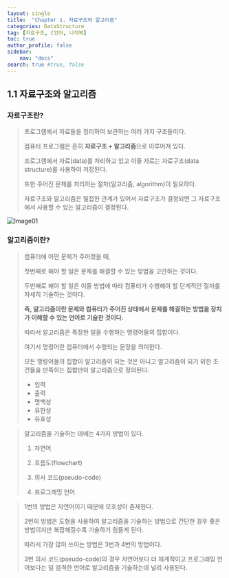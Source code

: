 ```yaml
---
layout: single
title:  "Chapter 1. 자료구조와 알고리즘"
categories: DataStructure
tag: [자료구조, C언어, 나작복]
toc: true
author_profile: false
sidebar:
    nav: "docs"
search: true #true, false
---
```


## 1.1 자료구조와 알고리즘



### 자료구조란?

> 프로그램에서 자료들을 정리하여 보관하는 여러 가지 구조들이다.    
>
> 컴퓨터 프로그램은 흔히 **자료구조 + 알고리즘**으로 이루어져 있다.   
>
> 프로그램에서 자료(data)를 처리하고 있고 이들 자료는 자료구조(data structure)를 사용하여 저장된다.   
>
> 또한 주어진 문제를 처리하는 절차(알고리즘, algorithm)이 필요하다.   
>
> 자료구조와 알고리즘은 밀접한 관계가 있어서 자료구조가 결정되면 그 자료구조에서 사용할 수 있는 알고리즘이 결정된다.   

![Image01](C:\blogmaker\images\2023-03-10-Review-DataStructure\image-20230310171935121.png)

### 알고리즘이란?

> 컴퓨터에 어떤 문제가 주어졌을 때,   
>
> 첫번째로 해야 할 일은 문제를 해결할 수 있는 방법을 고안하는 것이다.
>
> 두번째로 해야 할 일은 이들 방법에 따라 컴퓨터가 수행해야 할 단계적인 절차를 자세히 기술하는 것이다.
>
> **즉, 알고리즘이란 문제와 컴퓨터가 주어진 상태에서 문제를 해결하는 방법을 장치가 이해할 수 있는 언어로 기술한 것이다.**
>
> 
>
> 따라서 알고리즘은 특정한 일을 수행하는 명령어들의 집합이다.
>
> 여기서 명령어란 컴퓨터에서 수행되는 문장을 의미한다.
>
> 모든 명령어들의 집합이 알고리즘이 되는 것은 아니고 알고리즘이 되기 위한 조건들을 만족하는 집합만이 알고리즘으로 정의된다.
>
> * 입력
> * 출력
> * 명백성
> * 유한성
> * 유효성

> 알고리즘을 기술하는 데에는 4가지 방법이 있다.
>
> 1. 자연어
>
> 2. 흐름도(flowchart)
>
> 3. 의사 코드(pseudo-code)
>
> 4. 프로그래밍 언어

> 1번의 방법은 자연어이기 때문에 모호성이 존재한다.
>
> 2번의 방법은 도형을 사용하여 알고리즘을 기술하는 방법으로 간단한 경우 좋은 방법이지만 복잡해질수록 기술하기 힘들게 된다.
>
> 따라서 가장 많이 쓰이는 방법은 3번과 4번의 방법이다.
>
> 3번 의사 코드(pseudo-code)의 경우 자연어보다 더 체계적이고 프로그래밍 언어보다는 덜 엄격한 언어로 알고리즘을 기술하는데 널리 사용된다.
